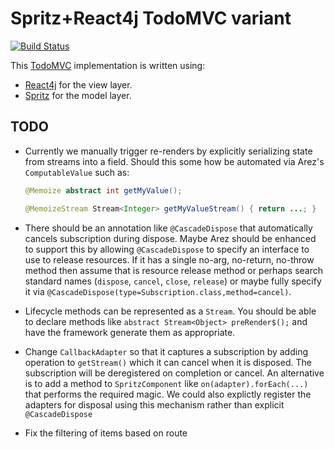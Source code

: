 # Spritz+React4j TodoMVC variant

[![Build Status](https://secure.travis-ci.org/react4j/react4j-todomvc.png?branch=spritz)](http://travis-ci.org/react4j/react4j-todomvc)

This [TodoMVC](http://todomvc.com/) implementation is written using:

* [React4j](https://react4j.github.io) for the view layer.
* [Spritz](https://spritz.github.io/) for the model layer.

## TODO

* Currently we manually trigger re-renders by explicitly serializing state from streams into a field. Should this
  some how be automated via Arez's `ComputableValue` such as:
  ```java
  @Memoize abstract int getMyValue();

  @MemoizeStream Stream<Integer> getMyValueStream() { return ...; }
  ```

* There should be an annotation like `@CascadeDispose` that automatically cancels subscription during dispose.
  Maybe Arez should be enhanced to support this by allowing `@CascadeDispose` to specify an interface to use to
  release resources. If it has a single no-arg, no-return, no-throw method then assume that is resource release
  method or perhaps search standard names (`dispose`, `cancel`, `close`, `release`) or maybe fully specify it via
  `@CascadeDispose(type=Subscription.class,method=cancel)`.

* Lifecycle methods can be represented as a `Stream`. You should be able to declare methods like
  `abstract Stream<Object> preRender$();` and have the framework generate them as appropriate.

* Change `CallbackAdapter` so that it captures a subscription by adding operation to `getStream()` which it can
  cancel when it is disposed. The subscription will be deregistered on completion or cancel. An alternative is to
  add a method to `SpritzComponent` like `on(adapter).forEach(...)` that performs the required magic. We could also
  explictly register the adapters for disposal using this mechanism rather than explicit `@CascadeDispose`

* Fix the filtering of items based on route
